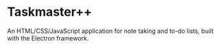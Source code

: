 # Taskmaster++

 An HTML/CSS/JavaScript application for note taking and to-do lists, built with the Electron framework.

